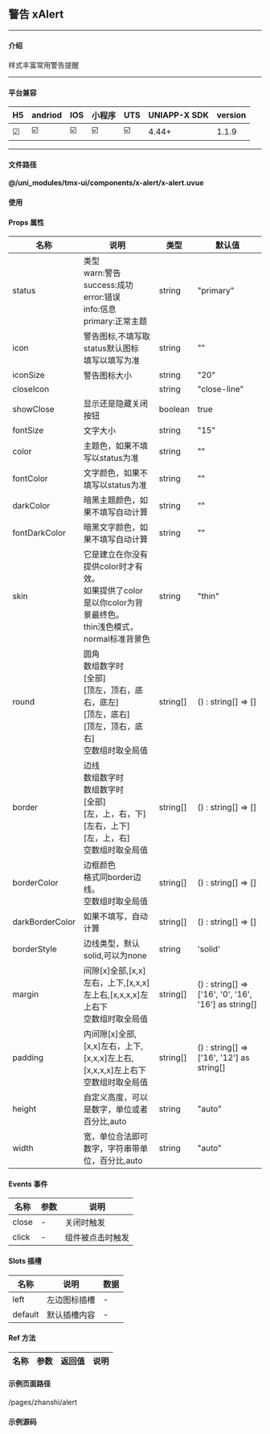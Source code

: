 
## 警告 xAlert

***

#### 介绍

样式丰富常用警告提醒

***

#### 平台兼容

| H5 | andriod | IOS | 小程序 | UTS | UNIAPP-X SDK | version |
| --- | --- | --- | --- | --- | --- | --- |
| ☑ | ☑️ | ☑️ | ☑️ | ☑️ | 4.44+ | 1.1.9 |

***

#### 文件路径

**@/uni_modules/tmx-ui/components/x-alert/x-alert.uvue**

#### 使用

<x-alert></x-alert>

#### Props 属性

| 名称 | 说明 | 类型 | 默认值 |
| ------ | ---- | ---- | ---- |
| status | 类型<br>warn:警告<br>success:成功<br>error:错误<br>info:信息<br>primary:正常主题 | string | "primary" |
| icon | 警告图标,不填写取status默认图标<br>填写以填写为准 | string | "" |
| iconSize | 警告图标大小 | string | "20" |
| closeIcon |  | string | "close-line" |
| showClose | 显示还是隐藏关闭按钮 | boolean | true |
| fontSize | 文字大小 | string | "15" |
| color | 主题色，如果不填写以status为准 | string | "" |
| fontColor | 文字颜色，如果不填写以status为准 | string | "" |
| darkColor | 暗黑主题颜色，如果不填写自动计算 | string | "" |
| fontDarkColor | 暗黑文字颜色，如果不填写自动计算 | string | "" |
| skin | 它是建立在你没有提供color时才有效。<br>如果提供了color是以你color为背景最终色。<br>thin浅色模式，<br>normal标准背景色 | string | "thin" |
| round | 圆角<br>数组数字时<br>[全部]<br>[顶左，顶右，底右，底左]<br>[顶左，底右]<br>[顶左，顶右，底右]<br>空数组时取全局值 | string[] | () : string[] => [] |
| border | 边线<br>数组数字时<br>数组数字时<br>[全部]<br>[左，上，右，下]<br>[左右，上下]<br>[左，上，右]<br>空数组时取全局值 | string[] | () : string[] => [] |
| borderColor | 边框颜色<br>格式同border边线。<br>空数组时取全局值 | string[] | () : string[] => [] |
| darkBorderColor | 如果不填写，自动计算 | string[] | () : string[] => [] |
| borderStyle | 边线类型，默认solid,可以为none | string | 'solid' |
| margin | 间隙[x]全部,[x,x]左右，上下,[x,x,x]左上右,[x,x,x,x]左上右下<br>空数组时取全局值 | string[] | () : string[] => ['16', '0', '16', '16'] as string[] |
| padding | 内间隙[x]全部,[x,x]左右，上下,[x,x,x]左上右,[x,x,x,x]左上右下<br>空数组时取全局值 | string[] | () : string[] => ['16', '12'] as string[] |
| height | 自定义高度，可以是数字，单位或者百分比,auto | string | "auto" |
| width | 宽，单位合法即可数字，字符串带单位，百分比,auto | string | "auto" |



#### Events 事件

| 名称 | 参数 | 说明 |
| ------ | ---- | ---- |
| close | - | 关闭时触发 |
| click | - | 组件被点击时触发 |


#### Slots 插槽

| 名称 | 说明 | 数据 |
| ------ | ---- | ---- |
| left | 左边图标插槽 | - |
| default | 默认插槽内容 | - |


#### Ref 方法

| 名称 | 参数 | 返回值 | 说明 |
| ------ | ---- | ---- | ---- |


#### 示例页面路径

/pages/zhanshi/alert

#### 示例源码

<template>
	<!-- #ifdef APP -->
	<scroll-view style="flex:1">
	<!-- #endif -->
	<!-- #ifdef MP-WEIXIN -->
	<page-meta :page-style="`background-color:${xThemeConfigBgColor}`">
		<navigation-bar :background-color="xThemeConfigNavBgColor" :front-color="xThemeConfigNavFontColor"></navigation-bar>
	</page-meta>
	<!-- #endif -->
		<x-sheet>
			<x-text font-size="18" class=" text-weight-b mb-8">警告 xAlert</x-text>
			<x-text color="#999999">
				样式丰富，用于警告信息的提醒。
			</x-text>
		</x-sheet>
		<x-alert>默认为thin浅色样式，可以自适应暗黑</x-alert>
		<x-alert skin='normal'>也可以把skin改成normal变成纯背景</x-alert>
		<x-alert icon="building-fill" skin='normal' color="#000000">也可以把skin改成normal变成纯背景</x-alert>
		<x-alert icon="building-fill" skin='normal' color="#dee3e7">也可以把skin改成normal变成纯背景</x-alert>
		
		<x-sheet>
			<x-text font-size="18" class=" text-weight-b ">可以使用默认的状态来管理颜色</x-text>
		</x-sheet>
		<x-alert icon="file-word-2-fill" status="success" skin='normal'>自定义图标</x-alert>
		<x-alert status="error" skin='normal'>错误提醒</x-alert>
		<x-alert status="warn" closeIcon="arrow-right-line" skin='normal'>警告提醒</x-alert>
		<x-alert icon="money-cny-circle-fill" color="#728398" skin='normal'>自定义背景色</x-alert>
		<x-sheet>
			<x-text font-size="18" class=" text-weight-b ">比如改些圆角，边线啥的,样式丰富请自行设计</x-text>
		</x-sheet>
		<x-alert status="warn" skin='normal' :round="['6']">警告提醒</x-alert>
		<x-alert status="error" skin='normal' :round="['12','0']">改下圆角</x-alert>
		<x-alert :border="['2']" >加个小边框</x-alert>
		<x-alert :border="['2']" :showClose="false"  :borderColor="['#89c0ff']" :darkBorderColor="['#3b5066']">加个小边框,隐藏关闭</x-alert>
	<!-- #ifdef APP -->
	</scroll-view>
	<!-- #endif -->
</template>

<script setup>

</script>

<style>

</style>
		
